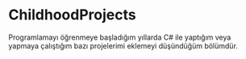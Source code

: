 # ChildhoodProjects
Programlamayı öğrenmeye başladığım yıllarda C# ile yaptığım veya yapmaya çalıştığım bazı projelerimi eklemeyi düşündüğüm bölümdür.
